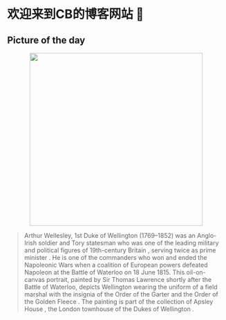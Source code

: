 
    
# 欢迎来到CB的博客网站 👋

 
 
## Picture of the day

<div style="display:flex;justify-content: center; align-items:center;">
    <img width=400px src="https://upload.wikimedia.org/wikipedia/commons/thumb/8/83/Sir_Arthur_Wellesley%2C_1st_Duke_of_Wellington.png/450px-Sir_Arthur_Wellesley%2C_1st_Duke_of_Wellington.png">
</div>



>  Arthur Wellesley, 1st Duke of Wellington  (1769–1852) was an  Anglo-Irish  soldier and  Tory  statesman who was one of the leading military and political figures of  19th-century Britain , serving twice as  prime minister . He is one of the commanders who won and ended the  Napoleonic Wars  when  a coalition of European powers  defeated  Napoleon  at the  Battle of Waterloo  on 18 June 1815. This oil-on-canvas portrait, painted by  Sir Thomas Lawrence  shortly after the Battle of Waterloo, depicts Wellington wearing the uniform of a  field marshal  with the insignia of the  Order of the Garter  and the  Order of the Golden Fleece . The painting is part of the collection of  Apsley House , the London townhouse of the  Dukes of Wellington .

  
